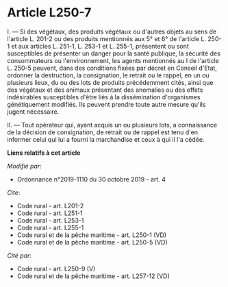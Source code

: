 # Article L250-7

I. ― Si des végétaux, des produits végétaux ou d'autres objets au sens de l'article L. 201-2 ou des produits mentionnés aux
5° et 6° de l'article L. 250-1 et aux articles L. 251-1, L. 253-1 et L. 255-1, présentent ou sont susceptibles de présenter
un danger pour la santé publique, la sécurité des consommateurs ou l'environnement, les agents mentionnés au I de l'article
L. 250-5 peuvent, dans des conditions fixées par décret en Conseil d'Etat, ordonner la destruction, la consignation, le
retrait ou le rappel, en un ou plusieurs lieux, du ou des lots de produits précédemment cités, ainsi que des végétaux et des
animaux présentant des anomalies ou des effets indésirables susceptibles d'être liés à la dissémination d'organismes
génétiquement modifiés. Ils peuvent prendre toute autre mesure qu'ils jugent nécessaire. 

II. ― Tout opérateur qui, ayant acquis un ou plusieurs lots, a connaissance de la décision de consignation, de retrait ou de
rappel est tenu d'en informer celui qui lui a fourni la marchandise et ceux à qui il l'a cédée.

**Liens relatifs à cet article**

_Modifié par_:

  - Ordonnance n°2019-1110 du 30 octobre 2019 - art. 4

_Cite_:

  - Code rural - art. L201-2
  - Code rural - art. L251-1
  - Code rural - art. L253-1
  - Code rural - art. L255-1
  - Code rural et de la pêche maritime - art. L250-1 (VD)
  - Code rural et de la pêche maritime - art. L250-5 (VD)

_Cité par_:

  - Code rural - art. L250-9 (V)
  - Code rural et de la pêche maritime - art. L257-12 (VD)
